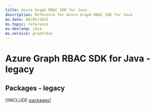 ```yaml
---
title: Azure Graph RBAC SDK for Java
description: Reference for Azure Graph RBAC SDK for Java
ms.date: 09/05/2025
ms.topic: reference
ms.devlang: java
ms.service: graphrbac
---
```

# Azure Graph RBAC SDK for Java - legacy
## Packages - legacy
[!INCLUDE [packages](graph-rbac-index.md)]
